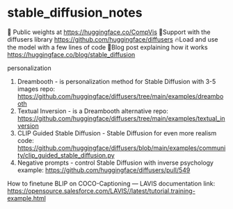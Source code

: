 # stable_diffusion_notes
🤗 Public weights at https://huggingface.co/CompVis
🧨Support with the diffusers library https://github.com/huggingface/diffusers 
🔥Load and use the model with a few lines of code
📖Blog post explaining how it works https://huggingface.co/blog/stable_diffusion

personalization
1. Dreambooth - is personalization method for Stable Diffusion with 3-5 images
   repo: https://github.com/huggingface/diffusers/tree/main/examples/dreambooth
2. Textual Inversion - is a Dreambooth alternative
   repo: https://github.com/huggingface/diffusers/tree/main/examples/textual_inversion
3. CLIP Guided Stable Diffusion - Stable Diffusion for even more realism
   code: https://github.com/huggingface/diffusers/blob/main/examples/community/clip_guided_stable_diffusion.py
4. Negative prompts - control Stable Diffusion with inverse psychology
   example: https://github.com/huggingface/diffusers/pull/549

How to finetune BLIP on COCO-Captioning — LAVIS documentation
link: https://opensource.salesforce.com/LAVIS//latest/tutorial.training-example.html
